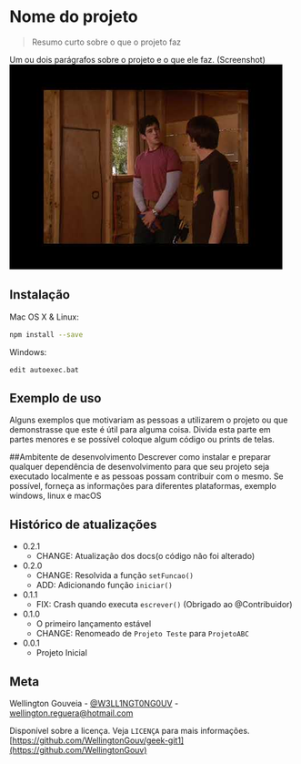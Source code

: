 # Nome do projeto
> Resumo curto sobre o que o projeto faz

Um ou dois parágrafos sobre o projeto e o que ele faz.
(Screenshot)
![screenshot](hqdefault.png)

## Instalação

Mac OS X & Linux:

```sh
npm install --save
```

Windows:

```sh
edit autoexec.bat
```

## Exemplo de uso
Alguns exemplos que motivariam as pessoas a utilizarem o projeto ou que demonstrasse que este é útil para alguma coisa. Divida esta parte em partes menores e se possível coloque algum código ou prints de telas.

##Ambitente de desenvolvimento
Descrever como instalar e preparar qualquer dependência de desenvolvimento para que seu projeto seja executado localmente e as pessoas possam contribuir com o mesmo. Se possível, forneça as informações para diferentes plataformas, exemplo windows, linux e macOS

## Histórico de atualizações

* 0.2.1
    * CHANGE: Atualização dos docs(o código não foi alterado)
* 0.2.0 
    * CHANGE: Resolvida a função `setFuncao()`
    * ADD: Adicionando função `iniciar()`
* 0.1.1 
    * FIX: Crash quando executa `escrever()` (Obrigado ao @Contribuidor)
* 0.1.0
    * O primeiro lançamento estável
    * CHANGE: Renomeado de `Projeto Teste` para `ProjetoABC`
* 0.0.1
    * Projeto Inicial

## Meta

Wellington Gouveia - [@W3LL1NGT0NG0UV](https://twitter.com/W3LL1NGT0NG0UV) - wellington.reguera@hotmail.com

Disponível sobre a licença. Veja `LICENÇA` para mais informações. [https://github.com/WellingtonGouv/geek-git1](https://github.com/WellingtonGouv)
